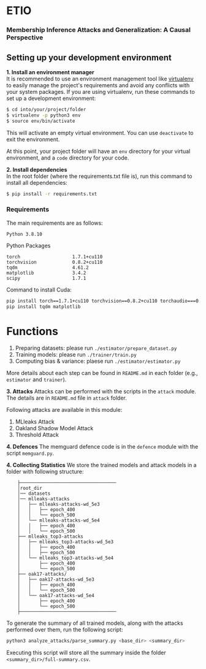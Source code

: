 # ETIO
### Membership Inference Attacks and Generalization: A Causal Perspective

## Setting up your development environment
  
**1. Install an environment manager**  
It is recommended to use an environment management tool like [virtualenv](https://virtualenv.pypa.io/en/stable/) to easily manage the project's requirements and avoid any conflicts with your system packages. If you are using virtualenv, run these commands to set up a development environment:
```sh
$ cd into/your/project/folder
$ virtualenv -p python3 env
$ source env/bin/activate
```
This will activate an empty virtual environment. You can use ```deactivate``` to exit the environment.

At this point, your project folder will have an `env` directory for your virtual environment, and a `code` directory for your code.

**2. Install dependencies**  
In the root folder (where the requirements.txt file is), run this command to install all dependencies:
```sh
$ pip install -r requirements.txt
```
### Requirements
The main requirements are as follows:
```
Python 3.8.10
```
Python Packages
```
torch                   1.7.1+cu110
torchvision             0.8.2+cu110
tqdm                    4.61.2
matplotlib              3.4.2
scipy                   1.7.1
```

Command to install Cuda:
```bash
pip install torch==1.7.1+cu110 torchvision==0.8.2+cu110 torchaudio===0.7.2 -f https://download.pytorch.org/whl/torch_stable.html
pip install tqdm matplotlib
```

# Functions
1. Preparing datasets: please run `./estimator/prepare_dataset.py`
2. Training models: please run `./trainer/train.py`
3. Computing bias & variance: plaese run `./estimator/estimator.py`

More details about each step can be found in `README.md` in each folder (e.g., `estimator` and `trainer`).


**3. Attacks**
Attacks can be performed with the scripts in the `attack` module. The details are in `README.md` file in `attack` folder.

Following attacks are available in this module:
1. MLleaks Attack
2. Oakland Shadow Model Attack
3. Threshold Attack


**4. Defences**
The memguard defence code is in the `defence` module with the script `memguard.py`.

**4. Collecting Statistics**
We store the trained models and attack models in a folder with following structure:
```
    ├─────────────────────────────────── 
    │root_dir
    │── datasets
    │── mlleaks-attacks
    │   ├── mlleaks-attacks-wd_5e3
    │   │   ├── epoch_400
    │   │   └── epoch_500
    │   └── mlleaks-attacks-wd_5e4
    │   │   ├── epoch_400
    │   │   └── epoch_500
    ├── mlleaks_top3-attacks
    │   ├── mlleaks_top3-attacks-wd_5e3 
    │   │   ├── epoch_400
    │   │   ├── epoch_500 
    │   └── mlleaks_top3-attacks-wd_5e4 
    │       ├── epoch_400 
    │       └── epoch_500
    ├── oak17-attacks/
    │   ├── oak17-attacks-wd_5e3
    │   │   ├── epoch_400
    │   │   └── epoch_500
    │   └── oak17-attacks-wd_5e4
    │       ├── epoch_400
    │       └── epoch_500
    ├───────────────────────────────────
```

To generate the summary of all trained models, along with the attacks performed over them, run the following script:

```bash
python3 analyze_attacks/parse_summary.py <base_dir> <summary_dir>
```

Executing this script will store all the summary inside the folder `<summary_dir>/full-summary.csv`.




